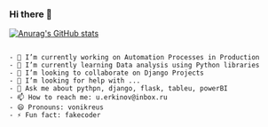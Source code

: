 ### Hi there 👋
[![Anurag's GitHub stats](https://github-readme-stats.vercel.app/apiulugbekerkinov=anuraghazra)](https://github.com/anuraghazra/github-readme-stats)

```

- 🔭 I’m currently working on Automation Processes in Production 
- 🌱 I’m currently learning Data analysis using Python libraries
- 👯 I’m looking to collaborate on Django Projects
- 🤔 I’m looking for help with ...
- 💬 Ask me about pythpn, django, flask, tableu, powerBI
- 📫 How to reach me: u.erkinov@inbox.ru
- 😄 Pronouns: vonikreus
- ⚡ Fun fact: fakecoder
```
